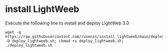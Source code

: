 # install LightWeeb

Execute the following line to install and deploy LightWeb 3.0

```
wget -q https://raw.githubusercontent.com/ruvenss/install_lightweeb/main/deploy_lightweeb.sh -O deploy_lightweeb.sh; chmod +x deploy_lightweeb.sh; ./deploy_lightweeb.sh
```
